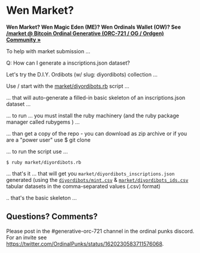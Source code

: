 # Wen Market?


**Wen Market? Wen Magic Eden (ME)? Wen Ordinals Wallet (OW)?  See [/market @ Bitcoin Ordinal Generative (ORC-721 / OG / Ordgen) Community »](https://github.com/inscribes/market)**



To help with market submission  ...


Q: How can I generate a inscriptions.json dataset?


Let's try the  D.I.Y. Ordibots (w/ slug: diyordibots)
collection ...

Use / start with the [market/diyordibots.rb](diyordibots.rb) script ...

... that will auto-generate a filled-in basic skeleton
of an inscriptions.json dataset ...

... to run ... you must install the ruby machinery  (and the ruby package manager called rubygems ) ...

...  than get a copy of the repo - you can download as zip archive  or if you are a "power user" use $ git clone

...   to run the script use ...


    $ ruby market/diyordibots.rb


... that's it  ... that will get you  `market/diyordibots_inscriptions.json` generated  (using the
[`diyordibots/mint.csv`](../diyordibots/mint.csv) &
[`market/diyordibots_ids.csv`](diyordibots_ids.csv) tabular datasets in the comma-separated values (.csv) format)


.. that's the basic skeleton ...




## Questions? Comments?

Please post in the #generative-orc-721 channel
in the ordinal punks discord.
For an invite
see <https://twitter.com/OrdinalPunks/status/1620230583711576068>.



